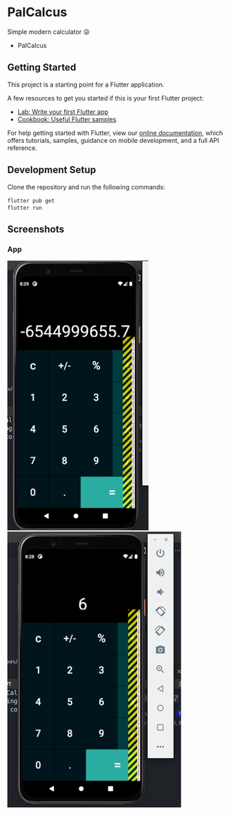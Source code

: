 # PalCalcus

Simple modern calculator  😜

- PalCalcus 

## Getting Started

This project is a starting point for a Flutter application.

A few resources to get you started if this is your first Flutter project:

- [Lab: Write your first Flutter app](https://flutter.dev/docs/get-started/codelab)
- [Cookbook: Useful Flutter samples](https://flutter.dev/docs/cookbook)

For help getting started with Flutter, view our
[online documentation](https://flutter.dev/docs), which offers tutorials,
samples, guidance on mobile development, and a full API reference.

## Development Setup
Clone the repository and run the following commands:
```
flutter pub get
flutter run
```


## Screenshots

### App
![App](https://github.com/Joamofa1/PalCalcus/blob/main/Screenshots/2nd.png)
![App](https://github.com/Joamofa1/PalCalcus/blob/main/Screenshots/firstscreen.png)
